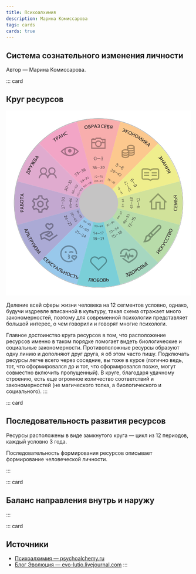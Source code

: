 ```yaml
---
title: Психоалхимия
description: Марина Комиссарова
tags: cards
cards: true
---
```


## Cистема сознательного изменения личности

Автор — Марина Комиссарова.

::: card

## Круг ресурсов

![](./resources-circle.svg)

Деление всей сферы жизни человека на 12 сегментов условно, однако, будучи издревле вписанной в культуру, такая схема отражает много закономерностей, поэтому для современной психологии представляет большой интерес, о чем говорили и говорят многие психологи.

Главное достоинство круга ресурсов в том, что расположение ресурсов именно в таком порядке помогает видеть биологические и социальные закономерности. Противоположные ресурсы образуют одну линию и дополняют друг друга, я об этом часто пишу. Подключать ресурсы легче всего через соседние, вы тоже в курсе (логично ведь, тот, что сформировался до и тот, что сформировался позже, могут совместно включить пропущенный). В круге, благодаря удачному строению, есть еще огромное количество соответствий и закономерностей (не магического толка, а биологического и социального).
:::

::: card

## Последовательность развития ресурсов

Ресурсы расположены в виде замкнутого круга — цикл из 12 периодов, каждый условно 3 года.

Последовательность формирования ресурсов описывает формирование человеческой личности.

<alchemy-evolve />
:::

::: card

## Баланс направления внутрь и наружу

<alchemy-in-out />
:::

::: card

## Источники

- [Психоалхимия — psychoalchemy.ru](http://psychoalchemy.ru)
- [Блог Эволюция — evo-lutio.livejournal.com](https://evo-lutio.livejournal.com/)
  :::
